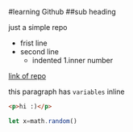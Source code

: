 #learning Github
##sub heading

just a simple repo

- frist line
- second line
  - indented
  1.inner number
    
[link of repo](https://github.com/AbdullahHebish/)

this paragraph has `variables` inline
```html
<p>hi :)</p>
```
```js
let x=math.random()
```
